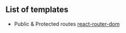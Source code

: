 ## List of templates
* Public & Protected routes [react-router-dom](https://reacttraining.com/react-router/web/guides/quick-start)
